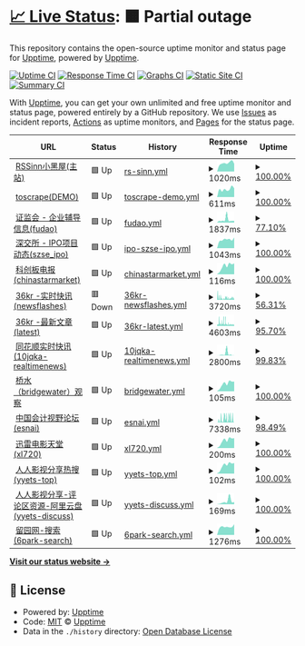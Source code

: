 # [📈 Live Status](https://demo.upptime.js.org): <!--live status--> **🟧 Partial outage**

This repository contains the open-source uptime monitor and status page for [Upptime](https://upptime.js.org), powered by [Upptime](https://github.com/upptime/upptime).

[![Uptime CI](https://github.com/chinobing/upptime-rssinn/workflows/Uptime%20CI/badge.svg)](https://github.com/chinobing/upptime-rssinn/actions?query=workflow%3A%22Uptime+CI%22)
[![Response Time CI](https://github.com/chinobing/upptime-rssinn/workflows/Response%20Time%20CI/badge.svg)](https://github.com/chinobing/upptime-rssinn/actions?query=workflow%3A%22Response+Time+CI%22)
[![Graphs CI](https://github.com/chinobing/upptime-rssinn/workflows/Graphs%20CI/badge.svg)](https://github.com/chinobing/upptime-rssinn/actions?query=workflow%3A%22Graphs+CI%22)
[![Static Site CI](https://github.com/chinobing/upptime-rssinn/workflows/Static%20Site%20CI/badge.svg)](https://github.com/chinobing/upptime-rssinn/actions?query=workflow%3A%22Static+Site+CI%22)
[![Summary CI](https://github.com/chinobing/upptime-rssinn/workflows/Summary%20CI/badge.svg)](https://github.com/chinobing/upptime-rssinn/actions?query=workflow%3A%22Summary+CI%22)

With [Upptime](https://upptime.js.org), you can get your own unlimited and free uptime monitor and status page, powered entirely by a GitHub repository. We use [Issues](https://github.com/upptime/upptime/issues) as incident reports, [Actions](https://github.com/chinobing/upptime-rssinn/actions) as uptime monitors, and [Pages](https://demo.upptime.js.org) for the status page.

<!--start: status pages-->
<!-- This summary is generated by Upptime (https://github.com/upptime/upptime) -->
<!-- Do not edit this manually, your changes will be overwritten -->
<!-- prettier-ignore -->
| URL | Status | History | Response Time | Uptime |
| --- | ------ | ------- | ------------- | ------ |
| <img alt="" src="https://favicons.githubusercontent.com/rssinn.com" height="13"> [RSSinn小黑屋(主站)](https://rssinn.com) | 🟩 Up | [rs-sinn.yml](https://github.com/chinobing/upptime-rssinn/commits/HEAD/history/rs-sinn.yml) | <details><summary><img alt="Response time graph" src="./graphs/rs-sinn/response-time-week.png" height="20"> 1020ms</summary><br><a href="https://status.rssinn.com/history/rs-sinn"><img alt="Response time 866" src="https://img.shields.io/endpoint?url=https%3A%2F%2Fraw.githubusercontent.com%2Fchinobing%2Fupptime-rssinn%2FHEAD%2Fapi%2Frs-sinn%2Fresponse-time.json"></a><br><a href="https://status.rssinn.com/history/rs-sinn"><img alt="24-hour response time 932" src="https://img.shields.io/endpoint?url=https%3A%2F%2Fraw.githubusercontent.com%2Fchinobing%2Fupptime-rssinn%2FHEAD%2Fapi%2Frs-sinn%2Fresponse-time-day.json"></a><br><a href="https://status.rssinn.com/history/rs-sinn"><img alt="7-day response time 1020" src="https://img.shields.io/endpoint?url=https%3A%2F%2Fraw.githubusercontent.com%2Fchinobing%2Fupptime-rssinn%2FHEAD%2Fapi%2Frs-sinn%2Fresponse-time-week.json"></a><br><a href="https://status.rssinn.com/history/rs-sinn"><img alt="30-day response time 863" src="https://img.shields.io/endpoint?url=https%3A%2F%2Fraw.githubusercontent.com%2Fchinobing%2Fupptime-rssinn%2FHEAD%2Fapi%2Frs-sinn%2Fresponse-time-month.json"></a><br><a href="https://status.rssinn.com/history/rs-sinn"><img alt="1-year response time 866" src="https://img.shields.io/endpoint?url=https%3A%2F%2Fraw.githubusercontent.com%2Fchinobing%2Fupptime-rssinn%2FHEAD%2Fapi%2Frs-sinn%2Fresponse-time-year.json"></a></details> | <details><summary><a href="https://status.rssinn.com/history/rs-sinn">100.00%</a></summary><a href="https://status.rssinn.com/history/rs-sinn"><img alt="All-time uptime 99.40%" src="https://img.shields.io/endpoint?url=https%3A%2F%2Fraw.githubusercontent.com%2Fchinobing%2Fupptime-rssinn%2FHEAD%2Fapi%2Frs-sinn%2Fuptime.json"></a><br><a href="https://status.rssinn.com/history/rs-sinn"><img alt="24-hour uptime 100.00%" src="https://img.shields.io/endpoint?url=https%3A%2F%2Fraw.githubusercontent.com%2Fchinobing%2Fupptime-rssinn%2FHEAD%2Fapi%2Frs-sinn%2Fuptime-day.json"></a><br><a href="https://status.rssinn.com/history/rs-sinn"><img alt="7-day uptime 100.00%" src="https://img.shields.io/endpoint?url=https%3A%2F%2Fraw.githubusercontent.com%2Fchinobing%2Fupptime-rssinn%2FHEAD%2Fapi%2Frs-sinn%2Fuptime-week.json"></a><br><a href="https://status.rssinn.com/history/rs-sinn"><img alt="30-day uptime 99.96%" src="https://img.shields.io/endpoint?url=https%3A%2F%2Fraw.githubusercontent.com%2Fchinobing%2Fupptime-rssinn%2FHEAD%2Fapi%2Frs-sinn%2Fuptime-month.json"></a><br><a href="https://status.rssinn.com/history/rs-sinn"><img alt="1-year uptime 99.40%" src="https://img.shields.io/endpoint?url=https%3A%2F%2Fraw.githubusercontent.com%2Fchinobing%2Fupptime-rssinn%2FHEAD%2Fapi%2Frs-sinn%2Fuptime-year.json"></a></details>
| <img alt="" src="https://favicons.githubusercontent.com/www.rssinn.com" height="13"> [toscrape(DEMO)](https://www.rssinn.com/toscrape/quotes) | 🟩 Up | [toscrape-demo.yml](https://github.com/chinobing/upptime-rssinn/commits/HEAD/history/toscrape-demo.yml) | <details><summary><img alt="Response time graph" src="./graphs/toscrape-demo/response-time-week.png" height="20"> 611ms</summary><br><a href="https://status.rssinn.com/history/toscrape-demo"><img alt="Response time 839" src="https://img.shields.io/endpoint?url=https%3A%2F%2Fraw.githubusercontent.com%2Fchinobing%2Fupptime-rssinn%2FHEAD%2Fapi%2Ftoscrape-demo%2Fresponse-time.json"></a><br><a href="https://status.rssinn.com/history/toscrape-demo"><img alt="24-hour response time 679" src="https://img.shields.io/endpoint?url=https%3A%2F%2Fraw.githubusercontent.com%2Fchinobing%2Fupptime-rssinn%2FHEAD%2Fapi%2Ftoscrape-demo%2Fresponse-time-day.json"></a><br><a href="https://status.rssinn.com/history/toscrape-demo"><img alt="7-day response time 611" src="https://img.shields.io/endpoint?url=https%3A%2F%2Fraw.githubusercontent.com%2Fchinobing%2Fupptime-rssinn%2FHEAD%2Fapi%2Ftoscrape-demo%2Fresponse-time-week.json"></a><br><a href="https://status.rssinn.com/history/toscrape-demo"><img alt="30-day response time 479" src="https://img.shields.io/endpoint?url=https%3A%2F%2Fraw.githubusercontent.com%2Fchinobing%2Fupptime-rssinn%2FHEAD%2Fapi%2Ftoscrape-demo%2Fresponse-time-month.json"></a><br><a href="https://status.rssinn.com/history/toscrape-demo"><img alt="1-year response time 839" src="https://img.shields.io/endpoint?url=https%3A%2F%2Fraw.githubusercontent.com%2Fchinobing%2Fupptime-rssinn%2FHEAD%2Fapi%2Ftoscrape-demo%2Fresponse-time-year.json"></a></details> | <details><summary><a href="https://status.rssinn.com/history/toscrape-demo">100.00%</a></summary><a href="https://status.rssinn.com/history/toscrape-demo"><img alt="All-time uptime 97.54%" src="https://img.shields.io/endpoint?url=https%3A%2F%2Fraw.githubusercontent.com%2Fchinobing%2Fupptime-rssinn%2FHEAD%2Fapi%2Ftoscrape-demo%2Fuptime.json"></a><br><a href="https://status.rssinn.com/history/toscrape-demo"><img alt="24-hour uptime 100.00%" src="https://img.shields.io/endpoint?url=https%3A%2F%2Fraw.githubusercontent.com%2Fchinobing%2Fupptime-rssinn%2FHEAD%2Fapi%2Ftoscrape-demo%2Fuptime-day.json"></a><br><a href="https://status.rssinn.com/history/toscrape-demo"><img alt="7-day uptime 100.00%" src="https://img.shields.io/endpoint?url=https%3A%2F%2Fraw.githubusercontent.com%2Fchinobing%2Fupptime-rssinn%2FHEAD%2Fapi%2Ftoscrape-demo%2Fuptime-week.json"></a><br><a href="https://status.rssinn.com/history/toscrape-demo"><img alt="30-day uptime 100.00%" src="https://img.shields.io/endpoint?url=https%3A%2F%2Fraw.githubusercontent.com%2Fchinobing%2Fupptime-rssinn%2FHEAD%2Fapi%2Ftoscrape-demo%2Fuptime-month.json"></a><br><a href="https://status.rssinn.com/history/toscrape-demo"><img alt="1-year uptime 97.54%" src="https://img.shields.io/endpoint?url=https%3A%2F%2Fraw.githubusercontent.com%2Fchinobing%2Fupptime-rssinn%2FHEAD%2Fapi%2Ftoscrape-demo%2Fuptime-year.json"></a></details>
| <img alt="" src="https://favicons.githubusercontent.com/rssinn.com" height="13"> [证监会 - 企业辅导信息(fudao)](https://rssinn.com/csrc/fudao) | 🟩 Up | [fudao.yml](https://github.com/chinobing/upptime-rssinn/commits/HEAD/history/fudao.yml) | <details><summary><img alt="Response time graph" src="./graphs/fudao/response-time-week.png" height="20"> 1837ms</summary><br><a href="https://status.rssinn.com/history/fudao"><img alt="Response time 1397" src="https://img.shields.io/endpoint?url=https%3A%2F%2Fraw.githubusercontent.com%2Fchinobing%2Fupptime-rssinn%2FHEAD%2Fapi%2Ffudao%2Fresponse-time.json"></a><br><a href="https://status.rssinn.com/history/fudao"><img alt="24-hour response time 1212" src="https://img.shields.io/endpoint?url=https%3A%2F%2Fraw.githubusercontent.com%2Fchinobing%2Fupptime-rssinn%2FHEAD%2Fapi%2Ffudao%2Fresponse-time-day.json"></a><br><a href="https://status.rssinn.com/history/fudao"><img alt="7-day response time 1837" src="https://img.shields.io/endpoint?url=https%3A%2F%2Fraw.githubusercontent.com%2Fchinobing%2Fupptime-rssinn%2FHEAD%2Fapi%2Ffudao%2Fresponse-time-week.json"></a><br><a href="https://status.rssinn.com/history/fudao"><img alt="30-day response time 1795" src="https://img.shields.io/endpoint?url=https%3A%2F%2Fraw.githubusercontent.com%2Fchinobing%2Fupptime-rssinn%2FHEAD%2Fapi%2Ffudao%2Fresponse-time-month.json"></a><br><a href="https://status.rssinn.com/history/fudao"><img alt="1-year response time 1397" src="https://img.shields.io/endpoint?url=https%3A%2F%2Fraw.githubusercontent.com%2Fchinobing%2Fupptime-rssinn%2FHEAD%2Fapi%2Ffudao%2Fresponse-time-year.json"></a></details> | <details><summary><a href="https://status.rssinn.com/history/fudao">77.10%</a></summary><a href="https://status.rssinn.com/history/fudao"><img alt="All-time uptime 94.29%" src="https://img.shields.io/endpoint?url=https%3A%2F%2Fraw.githubusercontent.com%2Fchinobing%2Fupptime-rssinn%2FHEAD%2Fapi%2Ffudao%2Fuptime.json"></a><br><a href="https://status.rssinn.com/history/fudao"><img alt="24-hour uptime 0.00%" src="https://img.shields.io/endpoint?url=https%3A%2F%2Fraw.githubusercontent.com%2Fchinobing%2Fupptime-rssinn%2FHEAD%2Fapi%2Ffudao%2Fuptime-day.json"></a><br><a href="https://status.rssinn.com/history/fudao"><img alt="7-day uptime 77.10%" src="https://img.shields.io/endpoint?url=https%3A%2F%2Fraw.githubusercontent.com%2Fchinobing%2Fupptime-rssinn%2FHEAD%2Fapi%2Ffudao%2Fuptime-week.json"></a><br><a href="https://status.rssinn.com/history/fudao"><img alt="30-day uptime 94.68%" src="https://img.shields.io/endpoint?url=https%3A%2F%2Fraw.githubusercontent.com%2Fchinobing%2Fupptime-rssinn%2FHEAD%2Fapi%2Ffudao%2Fuptime-month.json"></a><br><a href="https://status.rssinn.com/history/fudao"><img alt="1-year uptime 94.29%" src="https://img.shields.io/endpoint?url=https%3A%2F%2Fraw.githubusercontent.com%2Fchinobing%2Fupptime-rssinn%2FHEAD%2Fapi%2Ffudao%2Fuptime-year.json"></a></details>
| <img alt="" src="https://favicons.githubusercontent.com/rssinn.com" height="13"> [深交所 - IPO项目动态(szse_ipo)](https://rssinn.com/szse/ipo) | 🟩 Up | [ipo-szse-ipo.yml](https://github.com/chinobing/upptime-rssinn/commits/HEAD/history/ipo-szse-ipo.yml) | <details><summary><img alt="Response time graph" src="./graphs/ipo-szse-ipo/response-time-week.png" height="20"> 1043ms</summary><br><a href="https://status.rssinn.com/history/ipo-szse-ipo"><img alt="Response time 1017" src="https://img.shields.io/endpoint?url=https%3A%2F%2Fraw.githubusercontent.com%2Fchinobing%2Fupptime-rssinn%2FHEAD%2Fapi%2Fipo-szse-ipo%2Fresponse-time.json"></a><br><a href="https://status.rssinn.com/history/ipo-szse-ipo"><img alt="24-hour response time 1289" src="https://img.shields.io/endpoint?url=https%3A%2F%2Fraw.githubusercontent.com%2Fchinobing%2Fupptime-rssinn%2FHEAD%2Fapi%2Fipo-szse-ipo%2Fresponse-time-day.json"></a><br><a href="https://status.rssinn.com/history/ipo-szse-ipo"><img alt="7-day response time 1043" src="https://img.shields.io/endpoint?url=https%3A%2F%2Fraw.githubusercontent.com%2Fchinobing%2Fupptime-rssinn%2FHEAD%2Fapi%2Fipo-szse-ipo%2Fresponse-time-week.json"></a><br><a href="https://status.rssinn.com/history/ipo-szse-ipo"><img alt="30-day response time 1050" src="https://img.shields.io/endpoint?url=https%3A%2F%2Fraw.githubusercontent.com%2Fchinobing%2Fupptime-rssinn%2FHEAD%2Fapi%2Fipo-szse-ipo%2Fresponse-time-month.json"></a><br><a href="https://status.rssinn.com/history/ipo-szse-ipo"><img alt="1-year response time 1017" src="https://img.shields.io/endpoint?url=https%3A%2F%2Fraw.githubusercontent.com%2Fchinobing%2Fupptime-rssinn%2FHEAD%2Fapi%2Fipo-szse-ipo%2Fresponse-time-year.json"></a></details> | <details><summary><a href="https://status.rssinn.com/history/ipo-szse-ipo">100.00%</a></summary><a href="https://status.rssinn.com/history/ipo-szse-ipo"><img alt="All-time uptime 99.58%" src="https://img.shields.io/endpoint?url=https%3A%2F%2Fraw.githubusercontent.com%2Fchinobing%2Fupptime-rssinn%2FHEAD%2Fapi%2Fipo-szse-ipo%2Fuptime.json"></a><br><a href="https://status.rssinn.com/history/ipo-szse-ipo"><img alt="24-hour uptime 100.00%" src="https://img.shields.io/endpoint?url=https%3A%2F%2Fraw.githubusercontent.com%2Fchinobing%2Fupptime-rssinn%2FHEAD%2Fapi%2Fipo-szse-ipo%2Fuptime-day.json"></a><br><a href="https://status.rssinn.com/history/ipo-szse-ipo"><img alt="7-day uptime 100.00%" src="https://img.shields.io/endpoint?url=https%3A%2F%2Fraw.githubusercontent.com%2Fchinobing%2Fupptime-rssinn%2FHEAD%2Fapi%2Fipo-szse-ipo%2Fuptime-week.json"></a><br><a href="https://status.rssinn.com/history/ipo-szse-ipo"><img alt="30-day uptime 99.96%" src="https://img.shields.io/endpoint?url=https%3A%2F%2Fraw.githubusercontent.com%2Fchinobing%2Fupptime-rssinn%2FHEAD%2Fapi%2Fipo-szse-ipo%2Fuptime-month.json"></a><br><a href="https://status.rssinn.com/history/ipo-szse-ipo"><img alt="1-year uptime 99.58%" src="https://img.shields.io/endpoint?url=https%3A%2F%2Fraw.githubusercontent.com%2Fchinobing%2Fupptime-rssinn%2FHEAD%2Fapi%2Fipo-szse-ipo%2Fuptime-year.json"></a></details>
| <img alt="" src="https://favicons.githubusercontent.com/rssinn.com" height="13"> [科创板电报(chinastarmarket)](https://rssinn.com/chinastarmarket/telegraph) | 🟩 Up | [chinastarmarket.yml](https://github.com/chinobing/upptime-rssinn/commits/HEAD/history/chinastarmarket.yml) | <details><summary><img alt="Response time graph" src="./graphs/chinastarmarket/response-time-week.png" height="20"> 116ms</summary><br><a href="https://status.rssinn.com/history/chinastarmarket"><img alt="Response time 1811" src="https://img.shields.io/endpoint?url=https%3A%2F%2Fraw.githubusercontent.com%2Fchinobing%2Fupptime-rssinn%2FHEAD%2Fapi%2Fchinastarmarket%2Fresponse-time.json"></a><br><a href="https://status.rssinn.com/history/chinastarmarket"><img alt="24-hour response time 152" src="https://img.shields.io/endpoint?url=https%3A%2F%2Fraw.githubusercontent.com%2Fchinobing%2Fupptime-rssinn%2FHEAD%2Fapi%2Fchinastarmarket%2Fresponse-time-day.json"></a><br><a href="https://status.rssinn.com/history/chinastarmarket"><img alt="7-day response time 116" src="https://img.shields.io/endpoint?url=https%3A%2F%2Fraw.githubusercontent.com%2Fchinobing%2Fupptime-rssinn%2FHEAD%2Fapi%2Fchinastarmarket%2Fresponse-time-week.json"></a><br><a href="https://status.rssinn.com/history/chinastarmarket"><img alt="30-day response time 598" src="https://img.shields.io/endpoint?url=https%3A%2F%2Fraw.githubusercontent.com%2Fchinobing%2Fupptime-rssinn%2FHEAD%2Fapi%2Fchinastarmarket%2Fresponse-time-month.json"></a><br><a href="https://status.rssinn.com/history/chinastarmarket"><img alt="1-year response time 1811" src="https://img.shields.io/endpoint?url=https%3A%2F%2Fraw.githubusercontent.com%2Fchinobing%2Fupptime-rssinn%2FHEAD%2Fapi%2Fchinastarmarket%2Fresponse-time-year.json"></a></details> | <details><summary><a href="https://status.rssinn.com/history/chinastarmarket">100.00%</a></summary><a href="https://status.rssinn.com/history/chinastarmarket"><img alt="All-time uptime 97.70%" src="https://img.shields.io/endpoint?url=https%3A%2F%2Fraw.githubusercontent.com%2Fchinobing%2Fupptime-rssinn%2FHEAD%2Fapi%2Fchinastarmarket%2Fuptime.json"></a><br><a href="https://status.rssinn.com/history/chinastarmarket"><img alt="24-hour uptime 100.00%" src="https://img.shields.io/endpoint?url=https%3A%2F%2Fraw.githubusercontent.com%2Fchinobing%2Fupptime-rssinn%2FHEAD%2Fapi%2Fchinastarmarket%2Fuptime-day.json"></a><br><a href="https://status.rssinn.com/history/chinastarmarket"><img alt="7-day uptime 100.00%" src="https://img.shields.io/endpoint?url=https%3A%2F%2Fraw.githubusercontent.com%2Fchinobing%2Fupptime-rssinn%2FHEAD%2Fapi%2Fchinastarmarket%2Fuptime-week.json"></a><br><a href="https://status.rssinn.com/history/chinastarmarket"><img alt="30-day uptime 100.00%" src="https://img.shields.io/endpoint?url=https%3A%2F%2Fraw.githubusercontent.com%2Fchinobing%2Fupptime-rssinn%2FHEAD%2Fapi%2Fchinastarmarket%2Fuptime-month.json"></a><br><a href="https://status.rssinn.com/history/chinastarmarket"><img alt="1-year uptime 97.70%" src="https://img.shields.io/endpoint?url=https%3A%2F%2Fraw.githubusercontent.com%2Fchinobing%2Fupptime-rssinn%2FHEAD%2Fapi%2Fchinastarmarket%2Fuptime-year.json"></a></details>
| <img alt="" src="https://favicons.githubusercontent.com/rssinn.com" height="13"> [36kr -实时快讯(newsflashes)](https://rssinn.com/36kr/newsflashes) | 🟥 Down | [36kr-newsflashes.yml](https://github.com/chinobing/upptime-rssinn/commits/HEAD/history/36kr-newsflashes.yml) | <details><summary><img alt="Response time graph" src="./graphs/36kr-newsflashes/response-time-week.png" height="20"> 3720ms</summary><br><a href="https://status.rssinn.com/history/36kr-newsflashes"><img alt="Response time 2356" src="https://img.shields.io/endpoint?url=https%3A%2F%2Fraw.githubusercontent.com%2Fchinobing%2Fupptime-rssinn%2FHEAD%2Fapi%2F36kr-newsflashes%2Fresponse-time.json"></a><br><a href="https://status.rssinn.com/history/36kr-newsflashes"><img alt="24-hour response time 4286" src="https://img.shields.io/endpoint?url=https%3A%2F%2Fraw.githubusercontent.com%2Fchinobing%2Fupptime-rssinn%2FHEAD%2Fapi%2F36kr-newsflashes%2Fresponse-time-day.json"></a><br><a href="https://status.rssinn.com/history/36kr-newsflashes"><img alt="7-day response time 3720" src="https://img.shields.io/endpoint?url=https%3A%2F%2Fraw.githubusercontent.com%2Fchinobing%2Fupptime-rssinn%2FHEAD%2Fapi%2F36kr-newsflashes%2Fresponse-time-week.json"></a><br><a href="https://status.rssinn.com/history/36kr-newsflashes"><img alt="30-day response time 2698" src="https://img.shields.io/endpoint?url=https%3A%2F%2Fraw.githubusercontent.com%2Fchinobing%2Fupptime-rssinn%2FHEAD%2Fapi%2F36kr-newsflashes%2Fresponse-time-month.json"></a><br><a href="https://status.rssinn.com/history/36kr-newsflashes"><img alt="1-year response time 2356" src="https://img.shields.io/endpoint?url=https%3A%2F%2Fraw.githubusercontent.com%2Fchinobing%2Fupptime-rssinn%2FHEAD%2Fapi%2F36kr-newsflashes%2Fresponse-time-year.json"></a></details> | <details><summary><a href="https://status.rssinn.com/history/36kr-newsflashes">56.31%</a></summary><a href="https://status.rssinn.com/history/36kr-newsflashes"><img alt="All-time uptime 92.54%" src="https://img.shields.io/endpoint?url=https%3A%2F%2Fraw.githubusercontent.com%2Fchinobing%2Fupptime-rssinn%2FHEAD%2Fapi%2F36kr-newsflashes%2Fuptime.json"></a><br><a href="https://status.rssinn.com/history/36kr-newsflashes"><img alt="24-hour uptime 6.70%" src="https://img.shields.io/endpoint?url=https%3A%2F%2Fraw.githubusercontent.com%2Fchinobing%2Fupptime-rssinn%2FHEAD%2Fapi%2F36kr-newsflashes%2Fuptime-day.json"></a><br><a href="https://status.rssinn.com/history/36kr-newsflashes"><img alt="7-day uptime 56.31%" src="https://img.shields.io/endpoint?url=https%3A%2F%2Fraw.githubusercontent.com%2Fchinobing%2Fupptime-rssinn%2FHEAD%2Fapi%2F36kr-newsflashes%2Fuptime-week.json"></a><br><a href="https://status.rssinn.com/history/36kr-newsflashes"><img alt="30-day uptime 89.03%" src="https://img.shields.io/endpoint?url=https%3A%2F%2Fraw.githubusercontent.com%2Fchinobing%2Fupptime-rssinn%2FHEAD%2Fapi%2F36kr-newsflashes%2Fuptime-month.json"></a><br><a href="https://status.rssinn.com/history/36kr-newsflashes"><img alt="1-year uptime 92.54%" src="https://img.shields.io/endpoint?url=https%3A%2F%2Fraw.githubusercontent.com%2Fchinobing%2Fupptime-rssinn%2FHEAD%2Fapi%2F36kr-newsflashes%2Fuptime-year.json"></a></details>
| <img alt="" src="https://favicons.githubusercontent.com/rssinn.com" height="13"> [36kr -最新文章(latest)](https://rssinn.com/36kr/latest) | 🟩 Up | [36kr-latest.yml](https://github.com/chinobing/upptime-rssinn/commits/HEAD/history/36kr-latest.yml) | <details><summary><img alt="Response time graph" src="./graphs/36kr-latest/response-time-week.png" height="20"> 4603ms</summary><br><a href="https://status.rssinn.com/history/36kr-latest"><img alt="Response time 4512" src="https://img.shields.io/endpoint?url=https%3A%2F%2Fraw.githubusercontent.com%2Fchinobing%2Fupptime-rssinn%2FHEAD%2Fapi%2F36kr-latest%2Fresponse-time.json"></a><br><a href="https://status.rssinn.com/history/36kr-latest"><img alt="24-hour response time 2838" src="https://img.shields.io/endpoint?url=https%3A%2F%2Fraw.githubusercontent.com%2Fchinobing%2Fupptime-rssinn%2FHEAD%2Fapi%2F36kr-latest%2Fresponse-time-day.json"></a><br><a href="https://status.rssinn.com/history/36kr-latest"><img alt="7-day response time 4603" src="https://img.shields.io/endpoint?url=https%3A%2F%2Fraw.githubusercontent.com%2Fchinobing%2Fupptime-rssinn%2FHEAD%2Fapi%2F36kr-latest%2Fresponse-time-week.json"></a><br><a href="https://status.rssinn.com/history/36kr-latest"><img alt="30-day response time 4340" src="https://img.shields.io/endpoint?url=https%3A%2F%2Fraw.githubusercontent.com%2Fchinobing%2Fupptime-rssinn%2FHEAD%2Fapi%2F36kr-latest%2Fresponse-time-month.json"></a><br><a href="https://status.rssinn.com/history/36kr-latest"><img alt="1-year response time 4512" src="https://img.shields.io/endpoint?url=https%3A%2F%2Fraw.githubusercontent.com%2Fchinobing%2Fupptime-rssinn%2FHEAD%2Fapi%2F36kr-latest%2Fresponse-time-year.json"></a></details> | <details><summary><a href="https://status.rssinn.com/history/36kr-latest">95.70%</a></summary><a href="https://status.rssinn.com/history/36kr-latest"><img alt="All-time uptime 93.92%" src="https://img.shields.io/endpoint?url=https%3A%2F%2Fraw.githubusercontent.com%2Fchinobing%2Fupptime-rssinn%2FHEAD%2Fapi%2F36kr-latest%2Fuptime.json"></a><br><a href="https://status.rssinn.com/history/36kr-latest"><img alt="24-hour uptime 99.43%" src="https://img.shields.io/endpoint?url=https%3A%2F%2Fraw.githubusercontent.com%2Fchinobing%2Fupptime-rssinn%2FHEAD%2Fapi%2F36kr-latest%2Fuptime-day.json"></a><br><a href="https://status.rssinn.com/history/36kr-latest"><img alt="7-day uptime 95.70%" src="https://img.shields.io/endpoint?url=https%3A%2F%2Fraw.githubusercontent.com%2Fchinobing%2Fupptime-rssinn%2FHEAD%2Fapi%2F36kr-latest%2Fuptime-week.json"></a><br><a href="https://status.rssinn.com/history/36kr-latest"><img alt="30-day uptime 96.54%" src="https://img.shields.io/endpoint?url=https%3A%2F%2Fraw.githubusercontent.com%2Fchinobing%2Fupptime-rssinn%2FHEAD%2Fapi%2F36kr-latest%2Fuptime-month.json"></a><br><a href="https://status.rssinn.com/history/36kr-latest"><img alt="1-year uptime 93.92%" src="https://img.shields.io/endpoint?url=https%3A%2F%2Fraw.githubusercontent.com%2Fchinobing%2Fupptime-rssinn%2FHEAD%2Fapi%2F36kr-latest%2Fuptime-year.json"></a></details>
| <img alt="" src="https://favicons.githubusercontent.com/www.rssinn.com" height="13"> [同花顺实时快讯(10jqka-realtimenews)](https://www.rssinn.com/10jqka/realtimenews) | 🟩 Up | [10jqka-realtimenews.yml](https://github.com/chinobing/upptime-rssinn/commits/HEAD/history/10jqka-realtimenews.yml) | <details><summary><img alt="Response time graph" src="./graphs/10jqka-realtimenews/response-time-week.png" height="20"> 2800ms</summary><br><a href="https://status.rssinn.com/history/10jqka-realtimenews"><img alt="Response time 2057" src="https://img.shields.io/endpoint?url=https%3A%2F%2Fraw.githubusercontent.com%2Fchinobing%2Fupptime-rssinn%2FHEAD%2Fapi%2F10jqka-realtimenews%2Fresponse-time.json"></a><br><a href="https://status.rssinn.com/history/10jqka-realtimenews"><img alt="24-hour response time 80" src="https://img.shields.io/endpoint?url=https%3A%2F%2Fraw.githubusercontent.com%2Fchinobing%2Fupptime-rssinn%2FHEAD%2Fapi%2F10jqka-realtimenews%2Fresponse-time-day.json"></a><br><a href="https://status.rssinn.com/history/10jqka-realtimenews"><img alt="7-day response time 2800" src="https://img.shields.io/endpoint?url=https%3A%2F%2Fraw.githubusercontent.com%2Fchinobing%2Fupptime-rssinn%2FHEAD%2Fapi%2F10jqka-realtimenews%2Fresponse-time-week.json"></a><br><a href="https://status.rssinn.com/history/10jqka-realtimenews"><img alt="30-day response time 830" src="https://img.shields.io/endpoint?url=https%3A%2F%2Fraw.githubusercontent.com%2Fchinobing%2Fupptime-rssinn%2FHEAD%2Fapi%2F10jqka-realtimenews%2Fresponse-time-month.json"></a><br><a href="https://status.rssinn.com/history/10jqka-realtimenews"><img alt="1-year response time 2057" src="https://img.shields.io/endpoint?url=https%3A%2F%2Fraw.githubusercontent.com%2Fchinobing%2Fupptime-rssinn%2FHEAD%2Fapi%2F10jqka-realtimenews%2Fresponse-time-year.json"></a></details> | <details><summary><a href="https://status.rssinn.com/history/10jqka-realtimenews">99.83%</a></summary><a href="https://status.rssinn.com/history/10jqka-realtimenews"><img alt="All-time uptime 97.55%" src="https://img.shields.io/endpoint?url=https%3A%2F%2Fraw.githubusercontent.com%2Fchinobing%2Fupptime-rssinn%2FHEAD%2Fapi%2F10jqka-realtimenews%2Fuptime.json"></a><br><a href="https://status.rssinn.com/history/10jqka-realtimenews"><img alt="24-hour uptime 100.00%" src="https://img.shields.io/endpoint?url=https%3A%2F%2Fraw.githubusercontent.com%2Fchinobing%2Fupptime-rssinn%2FHEAD%2Fapi%2F10jqka-realtimenews%2Fuptime-day.json"></a><br><a href="https://status.rssinn.com/history/10jqka-realtimenews"><img alt="7-day uptime 99.83%" src="https://img.shields.io/endpoint?url=https%3A%2F%2Fraw.githubusercontent.com%2Fchinobing%2Fupptime-rssinn%2FHEAD%2Fapi%2F10jqka-realtimenews%2Fuptime-week.json"></a><br><a href="https://status.rssinn.com/history/10jqka-realtimenews"><img alt="30-day uptime 99.96%" src="https://img.shields.io/endpoint?url=https%3A%2F%2Fraw.githubusercontent.com%2Fchinobing%2Fupptime-rssinn%2FHEAD%2Fapi%2F10jqka-realtimenews%2Fuptime-month.json"></a><br><a href="https://status.rssinn.com/history/10jqka-realtimenews"><img alt="1-year uptime 97.55%" src="https://img.shields.io/endpoint?url=https%3A%2F%2Fraw.githubusercontent.com%2Fchinobing%2Fupptime-rssinn%2FHEAD%2Fapi%2F10jqka-realtimenews%2Fuptime-year.json"></a></details>
| <img alt="" src="https://favicons.githubusercontent.com/rssinn.com" height="13"> [桥水（bridgewater）观察](https://rssinn.com/bridgewater/research) | 🟩 Up | [bridgewater.yml](https://github.com/chinobing/upptime-rssinn/commits/HEAD/history/bridgewater.yml) | <details><summary><img alt="Response time graph" src="./graphs/bridgewater/response-time-week.png" height="20"> 105ms</summary><br><a href="https://status.rssinn.com/history/bridgewater"><img alt="Response time 1407" src="https://img.shields.io/endpoint?url=https%3A%2F%2Fraw.githubusercontent.com%2Fchinobing%2Fupptime-rssinn%2FHEAD%2Fapi%2Fbridgewater%2Fresponse-time.json"></a><br><a href="https://status.rssinn.com/history/bridgewater"><img alt="24-hour response time 134" src="https://img.shields.io/endpoint?url=https%3A%2F%2Fraw.githubusercontent.com%2Fchinobing%2Fupptime-rssinn%2FHEAD%2Fapi%2Fbridgewater%2Fresponse-time-day.json"></a><br><a href="https://status.rssinn.com/history/bridgewater"><img alt="7-day response time 105" src="https://img.shields.io/endpoint?url=https%3A%2F%2Fraw.githubusercontent.com%2Fchinobing%2Fupptime-rssinn%2FHEAD%2Fapi%2Fbridgewater%2Fresponse-time-week.json"></a><br><a href="https://status.rssinn.com/history/bridgewater"><img alt="30-day response time 210" src="https://img.shields.io/endpoint?url=https%3A%2F%2Fraw.githubusercontent.com%2Fchinobing%2Fupptime-rssinn%2FHEAD%2Fapi%2Fbridgewater%2Fresponse-time-month.json"></a><br><a href="https://status.rssinn.com/history/bridgewater"><img alt="1-year response time 1407" src="https://img.shields.io/endpoint?url=https%3A%2F%2Fraw.githubusercontent.com%2Fchinobing%2Fupptime-rssinn%2FHEAD%2Fapi%2Fbridgewater%2Fresponse-time-year.json"></a></details> | <details><summary><a href="https://status.rssinn.com/history/bridgewater">100.00%</a></summary><a href="https://status.rssinn.com/history/bridgewater"><img alt="All-time uptime 97.25%" src="https://img.shields.io/endpoint?url=https%3A%2F%2Fraw.githubusercontent.com%2Fchinobing%2Fupptime-rssinn%2FHEAD%2Fapi%2Fbridgewater%2Fuptime.json"></a><br><a href="https://status.rssinn.com/history/bridgewater"><img alt="24-hour uptime 100.00%" src="https://img.shields.io/endpoint?url=https%3A%2F%2Fraw.githubusercontent.com%2Fchinobing%2Fupptime-rssinn%2FHEAD%2Fapi%2Fbridgewater%2Fuptime-day.json"></a><br><a href="https://status.rssinn.com/history/bridgewater"><img alt="7-day uptime 100.00%" src="https://img.shields.io/endpoint?url=https%3A%2F%2Fraw.githubusercontent.com%2Fchinobing%2Fupptime-rssinn%2FHEAD%2Fapi%2Fbridgewater%2Fuptime-week.json"></a><br><a href="https://status.rssinn.com/history/bridgewater"><img alt="30-day uptime 100.00%" src="https://img.shields.io/endpoint?url=https%3A%2F%2Fraw.githubusercontent.com%2Fchinobing%2Fupptime-rssinn%2FHEAD%2Fapi%2Fbridgewater%2Fuptime-month.json"></a><br><a href="https://status.rssinn.com/history/bridgewater"><img alt="1-year uptime 97.25%" src="https://img.shields.io/endpoint?url=https%3A%2F%2Fraw.githubusercontent.com%2Fchinobing%2Fupptime-rssinn%2FHEAD%2Fapi%2Fbridgewater%2Fuptime-year.json"></a></details>
| <img alt="" src="https://favicons.githubusercontent.com/rssinn.com" height="13"> [中国会计视野论坛(esnai)](https://rssinn.com/esnai) | 🟩 Up | [esnai.yml](https://github.com/chinobing/upptime-rssinn/commits/HEAD/history/esnai.yml) | <details><summary><img alt="Response time graph" src="./graphs/esnai/response-time-week.png" height="20"> 7338ms</summary><br><a href="https://status.rssinn.com/history/esnai"><img alt="Response time 5010" src="https://img.shields.io/endpoint?url=https%3A%2F%2Fraw.githubusercontent.com%2Fchinobing%2Fupptime-rssinn%2FHEAD%2Fapi%2Fesnai%2Fresponse-time.json"></a><br><a href="https://status.rssinn.com/history/esnai"><img alt="24-hour response time 7220" src="https://img.shields.io/endpoint?url=https%3A%2F%2Fraw.githubusercontent.com%2Fchinobing%2Fupptime-rssinn%2FHEAD%2Fapi%2Fesnai%2Fresponse-time-day.json"></a><br><a href="https://status.rssinn.com/history/esnai"><img alt="7-day response time 7338" src="https://img.shields.io/endpoint?url=https%3A%2F%2Fraw.githubusercontent.com%2Fchinobing%2Fupptime-rssinn%2FHEAD%2Fapi%2Fesnai%2Fresponse-time-week.json"></a><br><a href="https://status.rssinn.com/history/esnai"><img alt="30-day response time 6820" src="https://img.shields.io/endpoint?url=https%3A%2F%2Fraw.githubusercontent.com%2Fchinobing%2Fupptime-rssinn%2FHEAD%2Fapi%2Fesnai%2Fresponse-time-month.json"></a><br><a href="https://status.rssinn.com/history/esnai"><img alt="1-year response time 5010" src="https://img.shields.io/endpoint?url=https%3A%2F%2Fraw.githubusercontent.com%2Fchinobing%2Fupptime-rssinn%2FHEAD%2Fapi%2Fesnai%2Fresponse-time-year.json"></a></details> | <details><summary><a href="https://status.rssinn.com/history/esnai">98.49%</a></summary><a href="https://status.rssinn.com/history/esnai"><img alt="All-time uptime 94.12%" src="https://img.shields.io/endpoint?url=https%3A%2F%2Fraw.githubusercontent.com%2Fchinobing%2Fupptime-rssinn%2FHEAD%2Fapi%2Fesnai%2Fuptime.json"></a><br><a href="https://status.rssinn.com/history/esnai"><img alt="24-hour uptime 96.49%" src="https://img.shields.io/endpoint?url=https%3A%2F%2Fraw.githubusercontent.com%2Fchinobing%2Fupptime-rssinn%2FHEAD%2Fapi%2Fesnai%2Fuptime-day.json"></a><br><a href="https://status.rssinn.com/history/esnai"><img alt="7-day uptime 98.49%" src="https://img.shields.io/endpoint?url=https%3A%2F%2Fraw.githubusercontent.com%2Fchinobing%2Fupptime-rssinn%2FHEAD%2Fapi%2Fesnai%2Fuptime-week.json"></a><br><a href="https://status.rssinn.com/history/esnai"><img alt="30-day uptime 98.19%" src="https://img.shields.io/endpoint?url=https%3A%2F%2Fraw.githubusercontent.com%2Fchinobing%2Fupptime-rssinn%2FHEAD%2Fapi%2Fesnai%2Fuptime-month.json"></a><br><a href="https://status.rssinn.com/history/esnai"><img alt="1-year uptime 94.12%" src="https://img.shields.io/endpoint?url=https%3A%2F%2Fraw.githubusercontent.com%2Fchinobing%2Fupptime-rssinn%2FHEAD%2Fapi%2Fesnai%2Fuptime-year.json"></a></details>
| <img alt="" src="https://favicons.githubusercontent.com/rssinn.com" height="13"> [迅雷电影天堂(xl720)](https://rssinn.com/xl720) | 🟩 Up | [xl720.yml](https://github.com/chinobing/upptime-rssinn/commits/HEAD/history/xl720.yml) | <details><summary><img alt="Response time graph" src="./graphs/xl720/response-time-week.png" height="20"> 200ms</summary><br><a href="https://status.rssinn.com/history/xl720"><img alt="Response time 1477" src="https://img.shields.io/endpoint?url=https%3A%2F%2Fraw.githubusercontent.com%2Fchinobing%2Fupptime-rssinn%2FHEAD%2Fapi%2Fxl720%2Fresponse-time.json"></a><br><a href="https://status.rssinn.com/history/xl720"><img alt="24-hour response time 258" src="https://img.shields.io/endpoint?url=https%3A%2F%2Fraw.githubusercontent.com%2Fchinobing%2Fupptime-rssinn%2FHEAD%2Fapi%2Fxl720%2Fresponse-time-day.json"></a><br><a href="https://status.rssinn.com/history/xl720"><img alt="7-day response time 200" src="https://img.shields.io/endpoint?url=https%3A%2F%2Fraw.githubusercontent.com%2Fchinobing%2Fupptime-rssinn%2FHEAD%2Fapi%2Fxl720%2Fresponse-time-week.json"></a><br><a href="https://status.rssinn.com/history/xl720"><img alt="30-day response time 1388" src="https://img.shields.io/endpoint?url=https%3A%2F%2Fraw.githubusercontent.com%2Fchinobing%2Fupptime-rssinn%2FHEAD%2Fapi%2Fxl720%2Fresponse-time-month.json"></a><br><a href="https://status.rssinn.com/history/xl720"><img alt="1-year response time 1477" src="https://img.shields.io/endpoint?url=https%3A%2F%2Fraw.githubusercontent.com%2Fchinobing%2Fupptime-rssinn%2FHEAD%2Fapi%2Fxl720%2Fresponse-time-year.json"></a></details> | <details><summary><a href="https://status.rssinn.com/history/xl720">100.00%</a></summary><a href="https://status.rssinn.com/history/xl720"><img alt="All-time uptime 95.88%" src="https://img.shields.io/endpoint?url=https%3A%2F%2Fraw.githubusercontent.com%2Fchinobing%2Fupptime-rssinn%2FHEAD%2Fapi%2Fxl720%2Fuptime.json"></a><br><a href="https://status.rssinn.com/history/xl720"><img alt="24-hour uptime 100.00%" src="https://img.shields.io/endpoint?url=https%3A%2F%2Fraw.githubusercontent.com%2Fchinobing%2Fupptime-rssinn%2FHEAD%2Fapi%2Fxl720%2Fuptime-day.json"></a><br><a href="https://status.rssinn.com/history/xl720"><img alt="7-day uptime 100.00%" src="https://img.shields.io/endpoint?url=https%3A%2F%2Fraw.githubusercontent.com%2Fchinobing%2Fupptime-rssinn%2FHEAD%2Fapi%2Fxl720%2Fuptime-week.json"></a><br><a href="https://status.rssinn.com/history/xl720"><img alt="30-day uptime 97.06%" src="https://img.shields.io/endpoint?url=https%3A%2F%2Fraw.githubusercontent.com%2Fchinobing%2Fupptime-rssinn%2FHEAD%2Fapi%2Fxl720%2Fuptime-month.json"></a><br><a href="https://status.rssinn.com/history/xl720"><img alt="1-year uptime 95.88%" src="https://img.shields.io/endpoint?url=https%3A%2F%2Fraw.githubusercontent.com%2Fchinobing%2Fupptime-rssinn%2FHEAD%2Fapi%2Fxl720%2Fuptime-year.json"></a></details>
| <img alt="" src="https://favicons.githubusercontent.com/rssinn.com" height="13"> [人人影视分享热搜(yyets-top)](https://rssinn.com/yyets/top) | 🟩 Up | [yyets-top.yml](https://github.com/chinobing/upptime-rssinn/commits/HEAD/history/yyets-top.yml) | <details><summary><img alt="Response time graph" src="./graphs/yyets-top/response-time-week.png" height="20"> 102ms</summary><br><a href="https://status.rssinn.com/history/yyets-top"><img alt="Response time 629" src="https://img.shields.io/endpoint?url=https%3A%2F%2Fraw.githubusercontent.com%2Fchinobing%2Fupptime-rssinn%2FHEAD%2Fapi%2Fyyets-top%2Fresponse-time.json"></a><br><a href="https://status.rssinn.com/history/yyets-top"><img alt="24-hour response time 129" src="https://img.shields.io/endpoint?url=https%3A%2F%2Fraw.githubusercontent.com%2Fchinobing%2Fupptime-rssinn%2FHEAD%2Fapi%2Fyyets-top%2Fresponse-time-day.json"></a><br><a href="https://status.rssinn.com/history/yyets-top"><img alt="7-day response time 102" src="https://img.shields.io/endpoint?url=https%3A%2F%2Fraw.githubusercontent.com%2Fchinobing%2Fupptime-rssinn%2FHEAD%2Fapi%2Fyyets-top%2Fresponse-time-week.json"></a><br><a href="https://status.rssinn.com/history/yyets-top"><img alt="30-day response time 176" src="https://img.shields.io/endpoint?url=https%3A%2F%2Fraw.githubusercontent.com%2Fchinobing%2Fupptime-rssinn%2FHEAD%2Fapi%2Fyyets-top%2Fresponse-time-month.json"></a><br><a href="https://status.rssinn.com/history/yyets-top"><img alt="1-year response time 629" src="https://img.shields.io/endpoint?url=https%3A%2F%2Fraw.githubusercontent.com%2Fchinobing%2Fupptime-rssinn%2FHEAD%2Fapi%2Fyyets-top%2Fresponse-time-year.json"></a></details> | <details><summary><a href="https://status.rssinn.com/history/yyets-top">100.00%</a></summary><a href="https://status.rssinn.com/history/yyets-top"><img alt="All-time uptime 96.80%" src="https://img.shields.io/endpoint?url=https%3A%2F%2Fraw.githubusercontent.com%2Fchinobing%2Fupptime-rssinn%2FHEAD%2Fapi%2Fyyets-top%2Fuptime.json"></a><br><a href="https://status.rssinn.com/history/yyets-top"><img alt="24-hour uptime 100.00%" src="https://img.shields.io/endpoint?url=https%3A%2F%2Fraw.githubusercontent.com%2Fchinobing%2Fupptime-rssinn%2FHEAD%2Fapi%2Fyyets-top%2Fuptime-day.json"></a><br><a href="https://status.rssinn.com/history/yyets-top"><img alt="7-day uptime 100.00%" src="https://img.shields.io/endpoint?url=https%3A%2F%2Fraw.githubusercontent.com%2Fchinobing%2Fupptime-rssinn%2FHEAD%2Fapi%2Fyyets-top%2Fuptime-week.json"></a><br><a href="https://status.rssinn.com/history/yyets-top"><img alt="30-day uptime 100.00%" src="https://img.shields.io/endpoint?url=https%3A%2F%2Fraw.githubusercontent.com%2Fchinobing%2Fupptime-rssinn%2FHEAD%2Fapi%2Fyyets-top%2Fuptime-month.json"></a><br><a href="https://status.rssinn.com/history/yyets-top"><img alt="1-year uptime 96.80%" src="https://img.shields.io/endpoint?url=https%3A%2F%2Fraw.githubusercontent.com%2Fchinobing%2Fupptime-rssinn%2FHEAD%2Fapi%2Fyyets-top%2Fuptime-year.json"></a></details>
| <img alt="" src="https://favicons.githubusercontent.com/rssinn.com" height="13"> [人人影视分享-评论区资源-阿里云盘(yyets-discuss)](https://rssinn.com/yyets/discuss) | 🟩 Up | [yyets-discuss.yml](https://github.com/chinobing/upptime-rssinn/commits/HEAD/history/yyets-discuss.yml) | <details><summary><img alt="Response time graph" src="./graphs/yyets-discuss/response-time-week.png" height="20"> 169ms</summary><br><a href="https://status.rssinn.com/history/yyets-discuss"><img alt="Response time 1115" src="https://img.shields.io/endpoint?url=https%3A%2F%2Fraw.githubusercontent.com%2Fchinobing%2Fupptime-rssinn%2FHEAD%2Fapi%2Fyyets-discuss%2Fresponse-time.json"></a><br><a href="https://status.rssinn.com/history/yyets-discuss"><img alt="24-hour response time 127" src="https://img.shields.io/endpoint?url=https%3A%2F%2Fraw.githubusercontent.com%2Fchinobing%2Fupptime-rssinn%2FHEAD%2Fapi%2Fyyets-discuss%2Fresponse-time-day.json"></a><br><a href="https://status.rssinn.com/history/yyets-discuss"><img alt="7-day response time 169" src="https://img.shields.io/endpoint?url=https%3A%2F%2Fraw.githubusercontent.com%2Fchinobing%2Fupptime-rssinn%2FHEAD%2Fapi%2Fyyets-discuss%2Fresponse-time-week.json"></a><br><a href="https://status.rssinn.com/history/yyets-discuss"><img alt="30-day response time 114" src="https://img.shields.io/endpoint?url=https%3A%2F%2Fraw.githubusercontent.com%2Fchinobing%2Fupptime-rssinn%2FHEAD%2Fapi%2Fyyets-discuss%2Fresponse-time-month.json"></a><br><a href="https://status.rssinn.com/history/yyets-discuss"><img alt="1-year response time 1115" src="https://img.shields.io/endpoint?url=https%3A%2F%2Fraw.githubusercontent.com%2Fchinobing%2Fupptime-rssinn%2FHEAD%2Fapi%2Fyyets-discuss%2Fresponse-time-year.json"></a></details> | <details><summary><a href="https://status.rssinn.com/history/yyets-discuss">100.00%</a></summary><a href="https://status.rssinn.com/history/yyets-discuss"><img alt="All-time uptime 97.55%" src="https://img.shields.io/endpoint?url=https%3A%2F%2Fraw.githubusercontent.com%2Fchinobing%2Fupptime-rssinn%2FHEAD%2Fapi%2Fyyets-discuss%2Fuptime.json"></a><br><a href="https://status.rssinn.com/history/yyets-discuss"><img alt="24-hour uptime 100.00%" src="https://img.shields.io/endpoint?url=https%3A%2F%2Fraw.githubusercontent.com%2Fchinobing%2Fupptime-rssinn%2FHEAD%2Fapi%2Fyyets-discuss%2Fuptime-day.json"></a><br><a href="https://status.rssinn.com/history/yyets-discuss"><img alt="7-day uptime 100.00%" src="https://img.shields.io/endpoint?url=https%3A%2F%2Fraw.githubusercontent.com%2Fchinobing%2Fupptime-rssinn%2FHEAD%2Fapi%2Fyyets-discuss%2Fuptime-week.json"></a><br><a href="https://status.rssinn.com/history/yyets-discuss"><img alt="30-day uptime 100.00%" src="https://img.shields.io/endpoint?url=https%3A%2F%2Fraw.githubusercontent.com%2Fchinobing%2Fupptime-rssinn%2FHEAD%2Fapi%2Fyyets-discuss%2Fuptime-month.json"></a><br><a href="https://status.rssinn.com/history/yyets-discuss"><img alt="1-year uptime 97.55%" src="https://img.shields.io/endpoint?url=https%3A%2F%2Fraw.githubusercontent.com%2Fchinobing%2Fupptime-rssinn%2FHEAD%2Fapi%2Fyyets-discuss%2Fuptime-year.json"></a></details>
| <img alt="" src="https://favicons.githubusercontent.com/www.rssinn.com" height="13"> [留园网-搜索(6park-search)](https://www.rssinn.com/6park/search?kw=%E6%B5%B7%E8%B4%BC%E7%8E%8B) | 🟩 Up | [6park-search.yml](https://github.com/chinobing/upptime-rssinn/commits/HEAD/history/6park-search.yml) | <details><summary><img alt="Response time graph" src="./graphs/6park-search/response-time-week.png" height="20"> 1276ms</summary><br><a href="https://status.rssinn.com/history/6park-search"><img alt="Response time 2306" src="https://img.shields.io/endpoint?url=https%3A%2F%2Fraw.githubusercontent.com%2Fchinobing%2Fupptime-rssinn%2FHEAD%2Fapi%2F6park-search%2Fresponse-time.json"></a><br><a href="https://status.rssinn.com/history/6park-search"><img alt="24-hour response time 1663" src="https://img.shields.io/endpoint?url=https%3A%2F%2Fraw.githubusercontent.com%2Fchinobing%2Fupptime-rssinn%2FHEAD%2Fapi%2F6park-search%2Fresponse-time-day.json"></a><br><a href="https://status.rssinn.com/history/6park-search"><img alt="7-day response time 1276" src="https://img.shields.io/endpoint?url=https%3A%2F%2Fraw.githubusercontent.com%2Fchinobing%2Fupptime-rssinn%2FHEAD%2Fapi%2F6park-search%2Fresponse-time-week.json"></a><br><a href="https://status.rssinn.com/history/6park-search"><img alt="30-day response time 2728" src="https://img.shields.io/endpoint?url=https%3A%2F%2Fraw.githubusercontent.com%2Fchinobing%2Fupptime-rssinn%2FHEAD%2Fapi%2F6park-search%2Fresponse-time-month.json"></a><br><a href="https://status.rssinn.com/history/6park-search"><img alt="1-year response time 2306" src="https://img.shields.io/endpoint?url=https%3A%2F%2Fraw.githubusercontent.com%2Fchinobing%2Fupptime-rssinn%2FHEAD%2Fapi%2F6park-search%2Fresponse-time-year.json"></a></details> | <details><summary><a href="https://status.rssinn.com/history/6park-search">100.00%</a></summary><a href="https://status.rssinn.com/history/6park-search"><img alt="All-time uptime 91.86%" src="https://img.shields.io/endpoint?url=https%3A%2F%2Fraw.githubusercontent.com%2Fchinobing%2Fupptime-rssinn%2FHEAD%2Fapi%2F6park-search%2Fuptime.json"></a><br><a href="https://status.rssinn.com/history/6park-search"><img alt="24-hour uptime 100.00%" src="https://img.shields.io/endpoint?url=https%3A%2F%2Fraw.githubusercontent.com%2Fchinobing%2Fupptime-rssinn%2FHEAD%2Fapi%2F6park-search%2Fuptime-day.json"></a><br><a href="https://status.rssinn.com/history/6park-search"><img alt="7-day uptime 100.00%" src="https://img.shields.io/endpoint?url=https%3A%2F%2Fraw.githubusercontent.com%2Fchinobing%2Fupptime-rssinn%2FHEAD%2Fapi%2F6park-search%2Fuptime-week.json"></a><br><a href="https://status.rssinn.com/history/6park-search"><img alt="30-day uptime 90.05%" src="https://img.shields.io/endpoint?url=https%3A%2F%2Fraw.githubusercontent.com%2Fchinobing%2Fupptime-rssinn%2FHEAD%2Fapi%2F6park-search%2Fuptime-month.json"></a><br><a href="https://status.rssinn.com/history/6park-search"><img alt="1-year uptime 91.86%" src="https://img.shields.io/endpoint?url=https%3A%2F%2Fraw.githubusercontent.com%2Fchinobing%2Fupptime-rssinn%2FHEAD%2Fapi%2F6park-search%2Fuptime-year.json"></a></details>

<!--end: status pages-->

[**Visit our status website →**](https://demo.upptime.js.org)

## 📄 License

- Powered by: [Upptime](https://github.com/upptime/upptime)
- Code: [MIT](./LICENSE) © [Upptime](https://upptime.js.org)
- Data in the `./history` directory: [Open Database License](https://opendatacommons.org/licenses/odbl/1-0/)
